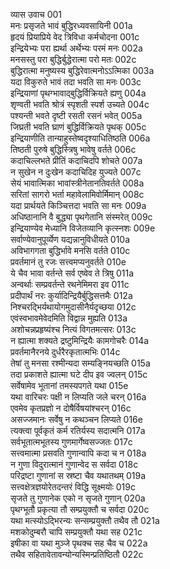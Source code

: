 व्यास उवाच	001    
मनः प्रसृजते भावं बुद्धिरध्यवसायिनी	001a  
हृदयं प्रियाप्रिये वेद त्रिविधा कर्मचोदना	001c  
इन्द्रियेभ्यः परा ह्यर्था अर्थेभ्यः परमं मनः	002a  
मनसस्तु परा बुद्धिर्बुद्धेरात्मा परो मतः	002c  
बुद्धिरात्मा मनुष्यस्य बुद्धिरेवात्मनोऽऽत्मिका	003a  
यदा विकुरुते भावं तदा भवति सा मनः	003c  
इन्द्रियाणां पृथग्भावाद्बुद्धिर्विक्रियते ह्यणु	004a  
शृण्वती भवति श्रोत्रं स्पृशती स्पर्श उच्यते	004c  
पश्यन्ती भवते दृष्टी रसती रसनं भवेत्	005a  
जिघ्रती भवति घ्राणं बुद्धिर्विक्रियते पृथक्	005c  
इन्द्रियाणीति तान्याहुस्तेष्वदृश्याधितिष्ठति	006a  
तिष्ठती पुरुषे बुद्धिस्त्रिषु भावेषु वर्तते	006c  
कदाचिल्लभते प्रीतिं कदाचिदपि शोचते	007a  
न सुखेन न दुःखेन कदाचिदिह युज्यते	007c  
सेयं भावात्मिका भावांस्त्रीनेतानतिवर्तते	008a  
सरितां सागरो भर्ता महावेलामिवोर्मिमान्	008c  
यदा प्रार्थयते किञ्चित्तदा भवति सा मनः	009a  
अधिष्ठानानि वै बुद्ध्या पृथगेतानि संस्मरेत्	009c  
इन्द्रियाण्येव मेध्यानि विजेतव्यानि कृत्स्नशः	009e  
सर्वाण्येवानुपूर्व्येण यद्यन्नानुविधीयते	010a  
अविभागगता बुद्धिर्भावे मनसि वर्तते	010c  
प्रवर्तमानं तु रजः सत्त्वमप्यनुवर्तते	010e  
ये चैव भावा वर्तन्ते सर्व एष्वेव ते त्रिषु	011a  
अन्वर्थाः सम्प्रवर्तन्ते रथनेमिमरा इव	011c  
प्रदीपार्थं नरः कुर्यादिन्द्रियैर्बुद्धिसत्तमैः	012a  
निश्चरद्भिर्यथायोगमुदासीनैर्यदृच्छया	012c  
एवंस्वभावमेवेदमिति विद्वान्न मुह्यति	013a  
अशोचन्नप्रहृष्यंश्च नित्यं विगतमत्सरः	013c  
न ह्यात्मा शक्यते द्रष्टुमिन्द्रियैः कामगोचरैः	014a  
प्रवर्तमानैरनये दुर्धरैरकृतात्मभिः	014c  
तेषां तु मनसा रश्मीन्यदा सम्यङ्नियच्छति	015a  
तदा प्रकाशते ह्यात्मा घटे दीप इव ज्वलन्	015c  
सर्वेषामेव भूतानां तमस्यपगते यथा	015e  
यथा वारिचरः पक्षी न लिप्यति जले चरन्	016a  
एवमेव कृतप्रज्ञो न दोषैर्विषयांश्चरन्	016c  
असज्जमानः सर्वेषु न कथञ्चन लिप्यते	016e  
त्यक्त्वा पूर्वकृतं कर्म रतिर्यस्य सदात्मनि	017a  
सर्वभूतात्मभूतस्य गुणमार्गेष्वसज्जतः	017c  
सत्त्वमात्मा प्रसवति गुणान्वापि कदा च न	018a  
न गुणा विदुरात्मानं गुणान्वेद स सर्वदा	018c  
परिद्रष्टा गुणानां स स्रष्टा चैव यथातथम्	019a  
सत्त्वक्षेत्रज्ञयोरेतदन्तरं विद्धि सूक्ष्मयोः	019c  
सृजते तु गुणानेक एको न सृजते गुणान्	020a  
पृथग्भूतौ प्रकृत्या तौ सम्प्रयुक्तौ च सर्वदा	020c  
यथा मत्स्योऽद्भिरन्यः सन्सम्प्रयुक्तौ तथैव तौ	021a  
मशकोदुम्बरौ चापि सम्प्रयुक्तौ यथा सह	021c  
इषीका वा यथा मुञ्जे पृथक्च सह चैव च	022a  
तथैव सहितावेतावन्योन्यस्मिन्प्रतिष्ठितौ	022c  

